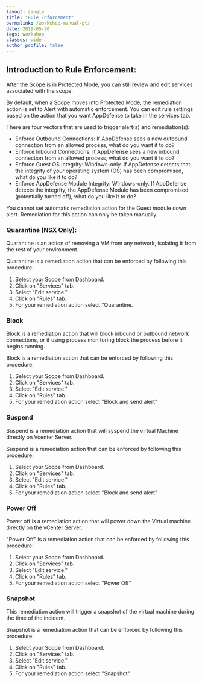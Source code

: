 ```yaml
---
layout: single
title: "Rule Enforcement"
permalink: /workshop-manual-pt/
date: 2019-05-20
tags: workshop
classes: wide
author_profile: false
---
```

## Introduction to Rule Enforcement: 
After the Scope is in Protected Mode, you can still review and edit services associated with the scope.

By default, when  a Scope moves into Protected Mode, the remediation action is set to Alert with automatic enforcement. You can edit rule settings based on the action that you want AppDefense to take in the services tab.

There are four vectors that are used to trigger alert(s) and remediation(s):

- Enforce Outbound Connections: If AppDefense sees a new outbound connection from an allowed process, what do you want it to do?
- Enforce Inbound Connections: If AppDefense sees a new inbound connection from an allowed process, what do you want it to do?
- Enforce Guest OS Integrity: Windows-only. If AppDefense detects that the integrity of your operating system (OS) has been compromised, what do you like it to do?
- Enforce AppDefense Module Integrity: Windows-only. If AppDefense detects the integrity, the AppDefense Module has been compromised (potentially turned off), what do you like it to do?

You cannot set automatic remediation action for the Guest module down alert. Remediation for this action can only be taken manually.


### Quarantine (NSX Only): 
Quarantine is an action of removing a VM from any network, isolating it from the rest of your environment. 

Quarantine is a remediation action that can be enforced by following this procedure: 
1. Select your Scope from Dashboard. 
2. Click on "Services" tab. 
3. Select "Edit service."
4. Click on "Rules" tab. 
5. For your remediation 
action select "Quarantine.

### Block 
Block is a remediation action that will block inbound or outbound network connections, or if using process monitoring block the process before it begins running. 

Block is a remediation action that can be enforced by following this procedure: 
1. Select your Scope from Dashboard. 
2. Click on "Services" tab. 
3. Select "Edit service."
4. Click on "Rules" tab. 
5. For your remediation 
action select "Block and send alert"


### Suspend 

Suspend is a remediation action that will syspend the virtual Machine directly on Vcenter Server. 

Suspend is a remediation action that can be enforced by following this procedure: 
1. Select your Scope from Dashboard. 
2. Click on "Services" tab. 
3. Select "Edit service."
4. Click on "Rules" tab. 
5. For your remediation 
action select "Block and send alert"

### Power Off

Power off is a remediation action that will power down the Virtual machine directly on the vCenter Server.

"Power Off" is a remediation action that can be enforced by following this procedure: 
1. Select your Scope from Dashboard. 
2. Click on "Services" tab. 
3. Select "Edit service."
4. Click on "Rules" tab. 
5. For your remediation 
action select "Power Off"

### Snapshot 

This remediation action will trigger a snapshot of the virtual machine during the time of the incident. 

Snapshot is a remediation action that can be enforced by following this procedure: 
1. Select your Scope from Dashboard. 
2. Click on "Services" tab. 
3. Select "Edit service."
4. Click on "Rules" tab. 
5. For your remediation action select "Snapshot"


